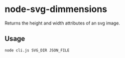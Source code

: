 # node-svg-dimmensions

Returns the height and width attributes of an svg image.

## Usage

```
node cli.js SVG_DIR JSON_FILE
```
